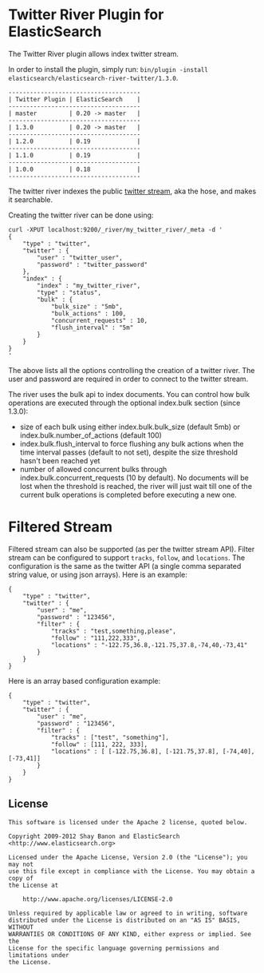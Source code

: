 Twitter River Plugin for ElasticSearch
==================================

The Twitter River plugin allows index twitter stream.

In order to install the plugin, simply run: `bin/plugin -install elasticsearch/elasticsearch-river-twitter/1.3.0`.

    -------------------------------------
    | Twitter Plugin | ElasticSearch    |
    -------------------------------------
    | master         | 0.20 -> master   |
    -------------------------------------
    | 1.3.0          | 0.20 -> master   |
    -------------------------------------
    | 1.2.0          | 0.19             |
    -------------------------------------
    | 1.1.0          | 0.19             |
    -------------------------------------
    | 1.0.0          | 0.18             |
    -------------------------------------

The twitter river indexes the public [twitter stream](http://dev.twitter.com/pages/streaming_api), aka the hose, and makes it searchable.

Creating the twitter river can be done using:

	curl -XPUT localhost:9200/_river/my_twitter_river/_meta -d '
	{
	    "type" : "twitter",
	    "twitter" : {
	        "user" : "twitter_user",
	        "password" : "twitter_password"
	    },
	    "index" : {
	        "index" : "my_twitter_river",
	        "type" : "status",
	        "bulk" : {
                "bulk_size" : "5mb",
                "bulk_actions" : 100,
                "concurrent_requests" : 10,
                "flush_interval" : "5m"
	        }
	    }
	}
	'

The above lists all the options controlling the creation of a twitter river. The user and password are required in order to connect to the twitter stream.

The river uses the bulk api to index documents. You can control how bulk operations are executed through the optional index.bulk section (since 1.3.0):
* size of each bulk using either index.bulk.bulk_size (default 5mb) or index.bulk.number_of_actions (default 100)
* index.bulk.flush_interval to force flushing any bulk actions when the time interval passes (default to not set), despite the size threshold hasn't been reached yet
* number of allowed concurrent bulks through index.bulk.concurrent_requests (10 by default). No documents will be lost when the threshold is reached, the river will just wait till one of the current bulk operations is completed before executing a new one.

Filtered Stream
===============

Filtered stream can also be supported (as per the twitter stream API). Filter stream can be configured to support `tracks`, `follow`, and `locations`. The configuration is the same as the twitter API (a single comma separated string value, or using json arrays). Here is an example:

	{
	    "type" : "twitter",
	    "twitter" : {
	        "user" : "me",
	        "password" : "123456",
	        "filter" : {
	            "tracks" : "test,something,please",
	            "follow" : "111,222,333",
	            "locations" : "-122.75,36.8,-121.75,37.8,-74,40,-73,41"
	        }
	    }
	}

Here is an array based configuration example:

	{
	    "type" : "twitter",
	    "twitter" : {
	        "user" : "me",
	        "password" : "123456",
	        "filter" : {
	            "tracks" : ["test", "something"],
	            "follow" : [111, 222, 333],
	            "locations" : [ [-122.75,36.8], [-121.75,37.8], [-74,40], [-73,41]]
	        }
	    }
	}

License
-------

    This software is licensed under the Apache 2 license, quoted below.

    Copyright 2009-2012 Shay Banon and ElasticSearch <http://www.elasticsearch.org>

    Licensed under the Apache License, Version 2.0 (the "License"); you may not
    use this file except in compliance with the License. You may obtain a copy of
    the License at

        http://www.apache.org/licenses/LICENSE-2.0

    Unless required by applicable law or agreed to in writing, software
    distributed under the License is distributed on an "AS IS" BASIS, WITHOUT
    WARRANTIES OR CONDITIONS OF ANY KIND, either express or implied. See the
    License for the specific language governing permissions and limitations under
    the License.
